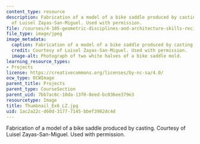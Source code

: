 ```yaml
---
content_type: resource
description: Fabrication of a model of a bike saddle produced by casting. Courtesy
  of Luisel Zayas-San-Miguel. Used with permission.
file: /courses/4-105-geometric-disciplines-and-architecture-skills-reciprocal-methodologies-fall-2012/1ac2a22cd60d31777145bbef3982dc4d_Thumbnail_Ex6_LZ.jpg
file_type: image/jpeg
image_metadata:
  caption: Fabrication of a model of a bike saddle produced by casting.
  credit: Courtesy of Luisel Zayas-San-Miguel. Used with permission.
  image-alt: Photograph of two white halves of a bike saddle mold.
learning_resource_types:
- Projects
license: https://creativecommons.org/licenses/by-nc-sa/4.0/
ocw_type: OCWImage
parent_title: Projects
parent_type: CourseSection
parent_uid: 7bb7ac6c-10da-13f0-8eed-bc036ee379e3
resourcetype: Image
title: Thumbnail_Ex6_LZ.jpg
uid: 1ac2a22c-d60d-3177-7145-bbef3982dc4d
---
```

Fabrication of a model of a bike saddle produced by casting. Courtesy of Luisel Zayas-San-Miguel. Used with permission.
